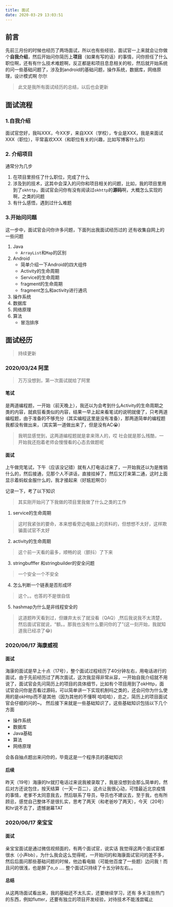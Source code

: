 ```yaml
---
title: 面试
date: 2020-03-29 13:03:51
---
```


## 前言
先前三月份的时候也经历了两场面试，所以也有些经验，面试官一上来就会让你做个**自我介绍**，然后开始问你简历上**项目**（如果有写的话）的事情，问你担任了什么职位啊，还有有什么技术难题啊，反正都是和项目息息相关的啦，然后就开始系统的问一些基础问题了，涉及到android的基础问题，操作系统，数据库，网络原理，设计模式啊 尔尔
> 此文是我所有面试经历的总结，以后也会更新

## 面试流程
### 1.自我介绍
面试官您好，我叫XXX，今XX岁，来自XXX（学校），专业是XXX，我是来面试XXX（职位），平常喜欢XXX（和职位有关的兴趣，比如写博客什么的）

### 2. 介绍项目
通常分为几步
1. 在项目里担任了什么职位，完成了什么
2. 涉及到的技术，这其中会深入的问你和项目相关的问题，比如，我的项目里用到了`okhttp`，面试官会问你有没有阅读过`okhttp`的**源码**啊，大概怎么实现的啊，之类的问题
3. 有什么感悟，遇到过什么难题

### 3.开始问问题

这一步中，面试官会问你许多问题，下面列出我面试经历过的 还有收集自网上的一些问题

1. Java
	- `ArrayList`和`Map`的区别
2. Android
	- 简单介绍一下Android的四大组件
	- Activity的生命周期
	- Service的生命周期
	- fragment的生命周期
	- fragment怎么和activity进行通讯
3. 操作系统
4. 数据库
5. 网络原理 
6. 算法
	- 冒泡排序

## 面试经历
> 持续更新
> 

### 2020/03/24 阿里
> 万万没想到，第一次面试就给了阿里

#### 笔试

是两道编程题，一开始（前天晚上），我还以为会考到什么Activity的生命周期之类的内容，就疯狂看类似的内容，结果一早上起来看笔试的说明就傻了，只考两道编程题，由于准备的不够充分（其实编程这里是没有准备），那两道简单的编程题 我都没有做出来，（其实第一道做出来了，但是没有AC😭）

> 我明显感觉到，这两道编程题就是拿来筛人的，哎 社会就是那么残酷，一开始我还抱着老师会慢慢看的心态去做题呢

####  面试

上午做完笔试，下午（应该没记错）就有人打电话过来了，一开始我还以为是推销什么的，然后接通，见那个人不讲话，直接挂掉了，然后又打来第二通，这时上面显示着蚂蚁金服什么的，我才接起来（好尴尬啊🙃）

记录一下，考了以下知识
> 其实刚开始问了下我做的项目里我做了什么之类的工作

1. service的生命周期
> 这时我紧张的要命，本来想看旁边电脑上的资料的，但想想不太好，这样欺骗面试官不太好

2. activity的生命周期
> 这个前一天看的最多，顺畅的说（颤抖）了下来

3. stringbufffer 和stringbuilder的安全问题
> 一个安全一个不安全

4. 怎么判断一个链表是否形成环
> 这个。。也答的不是很自信

5. hashmap为什么是非线程安全的
> 这道题昨天看到过，但嫌弃太长了就没看（QAQ）,然后我说我不太清楚，然后面试官就说，“额。。那我也没有什么要问你的了”(这一刻开始，我就知道我已经凉了😂)
> 


### 2020/06/17 海康威视
#### 面试

海康的面试是早上十点（17号），整个面试过程经历了40分钟左右，用电话进行的面试，由于先前经历过了两次面试，这次我显得非常从容，一开始自我介绍就不用说了，面试官会先问简历上的项目的具体细节，比如有个项目用到了okHttp，面试官会问你是否看过源码，可以简单讲一下实现机制吗之类的，还会问你为什么使用的是okHttp而不是其他（因为其他的不懂啊 哈哈哈），总之，简历上的项目面试官会仔细的问的~。
然后接下来就是一些基础知识了，这些基础知识包括以下几个方面
- 操作系统
- 数据库
- Java基础
- 算法
- 网络原理

会各自抽点题出来问你的，毕竟这是一个程序员的基础知识

#### 后续
昨天（19号）海康的hr就打电话过来说我被录取了，我是没想到会那么简单的，然后对方还说包住，按天结算（一天一百二），这点让我很心动，可惜最近北京疫情的事情，老爹不太同意我去，然后联系了导员，导员也不建议去，至于我，也有所顾忌，感觉自己整体不是很扎实，思考了两天（和老爸吵了两天），今天（20号）和hr说不去了，遗憾谢幕TAT

### 2020/06/17 亲宝宝

#### 面试
亲宝宝面试是通过微信视频面的，有两个面试官，说实话 我觉得这两个面试官都很水（小声bb），为什么我会这么觉得呢，一开始问的和海康面试官问的差不多，然后后面问那些基础问题的时候，他边看电脑（可能他百度了一些题）边问我！而且问的很浅，也是醉了o_o ....
整个面试只持续了十五分钟左右。。

#### 总结
从这两场面试看出来，我的基础还不太扎实，还要继续学习，还有 多关注些热门的东西，例如flutter，还要有独立的项目开发经验，对待技术不能浅尝辄止




